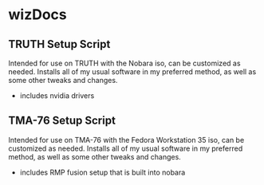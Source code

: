 # wizDocs

## TRUTH Setup Script
Intended for use on TRUTH with the Nobara iso, can be customized as needed. Installs all of my usual software in my preferred method, as well as some other tweaks and changes.

- includes nvidia drivers

## TMA-76 Setup Script
Intended for use on TMA-76 with the Fedora Workstation 35 iso, can be customized as needed. Installs all of my usual software in my preferred method, as well as some other tweaks and changes.

- includes RMP fusion setup that is built into nobara